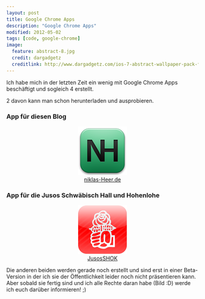 ```yaml
---
layout: post
title: Google Chrome Apps
description: "Google Chrome Apps"
modified: 2012-05-02
tags: [code, google-chrome]
image:
  feature: abstract-8.jpg
  credit: dargadgetz
  creditlink: http://www.dargadgetz.com/ios-7-abstract-wallpaper-pack-for-iphone-5-and-ipod-touch-retina/
---
```


Ich habe mich in der letzten Zeit ein wenig mit Google Chrome Apps
beschäftigt und sogleich 4 erstellt.

2 davon kann man schon herunterladen und ausprobieren.

### App für diesen Blog

<center>
	<figure>
		<a href="https://chrome.google.com/webstore/detail/cgagfhejeenbaomfbdipcknalolodkkm"><img src="/assets/images/2012-05-02/Niklas-Logo.png" alt=""></a>
		<figcaption><a href="https://chrome.google.com/webstore/detail/cgagfhejeenbaomfbdipcknalolodkkm">niklas-Heer.de</a></figcaption>
	</figure>
</center>

### App für die Jusos Schwäbisch Hall und Hohenlohe

<center>
	<figure>
		<a href="https://chrome.google.com/webstore/detail/gmhhndbopniohlapeafgoddeohgbdokg"><img src="/assets/images/2012-05-02/logo.png" alt=""></a>
		<figcaption><a href="https://chrome.google.com/webstore/detail/gmhhndbopniohlapeafgoddeohgbdokg/publish-accepted">JusosSHOK</a></figcaption>
	</figure>
</center>

Die anderen beiden werden gerade noch erstellt und sind erst in einer
Beta-Version in der ich sie der Öffentlichkeit leider noch nicht
präsentieren kann. Aber sobald sie fertig sind und ich alle Rechte daran
habe (Bild :D) werde ich euch darüber informieren! ;)
